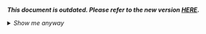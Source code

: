 _**This document is outdated. Please refer to the new version [HERE](https://github.com/oneworldmarket/idibu-api/blob/master/webservices/advert-management/advert-management-webservice.md).**_

<details>
 <summary><i>Show me anyway</i></summary>

<p>Method returns detailed advert information for given advert id</p>
<h1>Parameters</h1>
<table cellpadding="2" cellspacing="0" class="t1" width="1099.0">
	<thead>
		<tr>
			<th class="td1" scope="col" valign="middle">
				<p class="p1"><b>Parameter Name</b></p>
			</th>
			<th class="td2" scope="col" valign="middle">
				<p class="p1"><b>Required?</b></p>
			</th>
			<th class="td3" scope="col" valign="middle">
				<p class="p1"><b>Notes</b></p>
			</th>
		</tr>
	</thead>
	<tbody>
		<tr>
			<td class="td1" valign="middle">
				<p class="p2">format</p>
			</td>
			<td class="td2" valign="middle">
				<p class="p2">No</p>
			</td>
			<td class="td3" valign="middle">
				<p class="p2"><b>live</b> is the only possible value; it displays job details instead of describing status of each post. Rather than seeing all the reposting entries for one particular board, you will only be informed if the job is live, expired, deleted or has errored in any way. This can be used to show ad status for external/partner job interface rather than whole posting history, which displays without this parameter.</p>
			</td>
		</tr>
	</tbody>
</table>
<h1>Example</h1>
<h2>Request</h2>
<pre><code>http://ws.idibu.com/ws/rest/v1/adverts/123?hash=<your hash></code></pre>
<h2>Response</h2>
<pre><code type="xml">
&lt;idibu generator=&quot;idibu&quot; version=&quot;1.0&quot;&gt;
    &lt;response&gt;
        &lt;advert&gt;
            &lt;id&gt;103742&lt;/id&gt;
            &lt;creation_date&gt;2011-11-04 16:36:30&lt;/creation_date&gt;
            &lt;expiry_date&gt;2011-12-02 00:00:01&lt;/expiry_date&gt;
            &lt;sender&gt;
                &lt;id&gt;468&lt;/id&gt;
                &lt;firstname&gt;Alice&lt;/firstname&gt;
                &lt;lastname&gt;Wonderland&lt;/lastname&gt;
                &lt;email&gt;mail@example.com&lt;/email&gt;
            &lt;/sender&gt;
            &lt;job&gt;
                &lt;id&gt;33029794&lt;/id&gt;&lt;title&gt;&lt;/title&gt;
                &lt;reference&gt;MCDW020742&lt;/reference&gt;
            &lt;/job&gt;
            &lt;aptrack&gt;
                &lt;total&gt;6&lt;/total&gt;
                &lt;unread&gt;6&lt;/unread&gt;
            &lt;/aptrack&gt;
            &lt;posting&gt;
                &lt;success&gt;5&lt;/success&gt;
                &lt;update&gt;0&lt;/update&gt;
                &lt;fail&gt;1&lt;/fail&gt;
                &lt;pending&gt;0&lt;/pending&gt;
                &lt;delete&gt;0&lt;/delete&gt;&lt;details&gt;
                    &lt;detail&gt;
                        &lt;portal&gt;
                            &lt;id&gt;15&lt;/id&gt;
                            &lt;url&gt;www.totaljobs.com&lt;/url&gt;
                            &lt;logo&gt;totaljobs2.jpg&lt;/logo&gt;
                            &lt;name&gt;Total Jobs&lt;/name&gt;
                        &lt;/portal&gt;
                        &lt;post&gt;
                            &lt;start&gt;2011-11-04 16:39:09&lt;/start&gt;
                            &lt;stop&gt;2011-12-02 00:00:01&lt;/stop&gt;
                            &lt;type&gt;post&lt;/type&gt;
                            &lt;status&gt;success&lt;/status&gt;
                        &lt;/post&gt;
                        &lt;expired&gt;no&lt;/expired&gt;
                        &lt;applicants&gt;3&lt;/applicants&gt;&lt;link /&gt;http://www.totaljobs.com/JobSearch/JobDetails.aspx?JobID=12345678
                    &lt;/detail&gt;
                    &lt;detail&gt;
                        &lt;portal&gt;
                            &lt;id&gt;925&lt;/id&gt;
                            &lt;url&gt;www.jobs.co.uk&lt;/url&gt;
                            &lt;logo&gt;jobscouk.jpg&lt;/logo&gt;
                            &lt;name&gt;Jobs.co.uk&lt;/name&gt;
                        &lt;/portal&gt;
                        &lt;post&gt;
                            &lt;start&gt;2011-11-04 16:37:42&lt;/start&gt;
                            &lt;stop&gt;2011-12-02 00:00:01&lt;/stop&gt;
                            &lt;type&gt;post&lt;/type&gt;
                            &lt;status&gt;success&lt;/status&gt;
                        &lt;/post&gt;
                        &lt;expired&gt;no&lt;/expired&gt;
                        &lt;applicants&gt;0&lt;/applicants&gt;&lt;link /&gt;
                    &lt;/detail&gt;
                    &lt;detail&gt;
                        &lt;portal&gt;
                            &lt;id&gt;205&lt;/id&gt;
                            &lt;url&gt;www.personneltoday.com&lt;/url&gt;
                            &lt;logo&gt;perstoday2.jpg&lt;/logo&gt;
                            &lt;name&gt;Personnel Today&lt;/name&gt;
                        &lt;/portal&gt;
                        &lt;post&gt;
                            &lt;start&gt;2011-11-04 16:37:33&lt;/start&gt;
                            &lt;stop&gt;2011-12-02 00:00:01&lt;/stop&gt;
                            &lt;type&gt;post&lt;/type&gt;
                            &lt;status&gt;success&lt;/status&gt;
                        &lt;/post&gt;
                        &lt;expired&gt;no&lt;/expired&gt;
                        &lt;applicants&gt;1&lt;/applicants&gt;&lt;link /&gt;http://www.personneltoday.com/jobs/job/xyz-123456789.htm
                    &lt;/detail&gt;
                    &lt;detail&gt;
                        &lt;portal&gt;
                            &lt;id&gt;549&lt;/id&gt;
                            &lt;url&gt;www.changeboard.com&lt;/url&gt;
                            &lt;logo&gt;changebu.jpg&lt;/logo&gt;
                            &lt;name&gt;ChangeBoard&lt;/name&gt;
                        &lt;/portal&gt;
                        &lt;post&gt;
                            &lt;start&gt;2011-11-04 16:36:44&lt;/start&gt;
                            &lt;stop&gt;2011-12-02 00:00:01&lt;/stop&gt;
                            &lt;type&gt;post&lt;/type&gt;
                            &lt;status&gt;success&lt;/status&gt;
                        &lt;/post&gt;
                        &lt;expired&gt;no&lt;/expired&gt;
                        &lt;applicants&gt;1&lt;/applicants&gt;&lt;link /&gt;http://www.changeboard.com/jobs/details/123456/
                    &lt;/detail&gt;
                    &lt;detail&gt;
                        &lt;portal&gt;
                            &lt;id&gt;618&lt;/id&gt;
                            &lt;url&gt;www.peoplemanagement.co.uk&lt;/url&gt;
                            &lt;logo&gt;peoplemanagment.jpg&lt;/logo&gt;
                            &lt;name&gt;People Management&lt;/name&gt;
                        &lt;/portal&gt;
                        &lt;post&gt;
                            &lt;start&gt;2011-11-04 16:36:30&lt;/start&gt;
                            &lt;stop&gt;2011-12-02 00:00:01&lt;/stop&gt;
                            &lt;type&gt;post&lt;/type&gt;
                            &lt;status&gt;success&lt;/status&gt;
                        &lt;/post&gt;
                        &lt;expired&gt;no&lt;/expired&gt;
                        &lt;applicants&gt;1&lt;/applicants&gt;&lt;link /&gt;
                    &lt;/detail&gt;
                    &lt;detail&gt;
                        &lt;portal&gt;
                            &lt;id&gt;155&lt;/id&gt;
                            &lt;url&gt;www.simplyhrjobs.co.uk&lt;/url&gt;
                            &lt;logo&gt;simplyhr.jpg&lt;/logo&gt;
                            &lt;name&gt;Simply HR Jobs&lt;/name&gt;
                        &lt;/portal&gt;
                        &lt;post&gt;
                            &lt;start&gt;2011-11-04 16:36:30&lt;/start&gt;
                            &lt;stop&gt;2011-12-02 00:00:01&lt;/stop&gt;
                            &lt;type&gt;post&lt;/type&gt;
                            &lt;status&gt;fail&lt;/status&gt;
                        &lt;/post&gt;
                        &lt;expired&gt;no&lt;/expired&gt;
                        &lt;applicants&gt;0&lt;/applicants&gt;&lt;link /&gt;
                    &lt;/detail&gt;&lt;/details&gt;
            &lt;/posting&gt;
        &lt;/advert&gt;
    &lt;/response&gt;
    &lt;status&gt;success&lt;/status&gt;
&lt;/idibu&gt;
</code></pre>
<h1>
	Example</h1>
<h2>
	Request</h2>
<pre>
<code>
http://ws.idibu.com/ws/rest/v1/adverts/123?hash=<your hash>&format=live
</code></pre>
<h2>
	Response</h2>
<pre>
<code type="xml">
&lt;idibu generator=&quot;idibu&quot; version=&quot;1.0&quot;&gt;
&lt;response&gt;
&lt;advert&gt;
	&lt;id&gt;844&lt;/id&gt;
	&lt;creation_date&gt;2011-11-28 09:17:41&lt;/creation_date&gt;
	&lt;expiry_date&gt;0000-00-00 00:00:00&lt;/expiry_date&gt;
	&lt;sender&gt;
	&lt;id&gt;16&lt;/id&gt;
		&lt;firstname&gt;Dalek&lt;/firstname&gt;
		&lt;lastname&gt;1&lt;/lastname&gt;
		&lt;email&gt;hush@stay.put&lt;/email&gt;
	&lt;/sender&gt;
	&lt;job&gt;
		&lt;id&gt;35000232&lt;/id&gt;&lt;title&gt;&lt;/title&gt;
		&lt;reference&gt;char tesr&lt;/reference&gt;
		&lt;description&gt;&amp;pound; &lt;strong&gt;Basic Te&lt;/strong&gt; &amp;pound; $ &amp;amp; % @ &amp;amp; ! ? .,=)(/ -:;_+ &amp;#39; &amp;quot; &amp;#39; &amp;euro; &amp;pound; &lt;span style=&quot;text-decoration: underline;&quot;&gt;Basic Te&lt;/span&gt; &amp;pound; $ &amp;amp; % @ &amp;amp; ! ? .,=)(/ -:;_+ &amp;#39; &amp;quot; &amp;#39; &amp;euro; &amp;pound; &lt;em&gt;Basic Te&lt;/em&gt; &amp;pound; $ &amp;amp; % @ &amp;amp; ! ? .,=)(/ -:;_+ &amp;#39; &amp;quot; &amp;#39; &amp;euro; &amp;pound;
		&lt;/description&gt;
		&lt;sector&gt;Accountancy&lt;/sector&gt;
		&lt;location&gt;United Kingdom&lt;/location&gt;
		&lt;sub_location&gt;Lonbain&lt;/sub_location&gt;
		&lt;type&gt;Contract&lt;/type&gt;
		&lt;salary_minimum&gt;1&lt;/salary_minimum&gt;
		&lt;salary_maximum&gt;231&lt;/salary_maximum&gt;
		&lt;salary_per&gt;annum&lt;/salary_per&gt;
		&lt;salary_currency&gt;GBP&lt;/salary_currency&gt;
		&lt;salary_extras&gt;
		&lt;start_date&gt;2012-09-28 00:00:00&lt;/start_date&gt;
	&lt;/salary_extras&gt;&lt;/job&gt;
	&lt;aptrack&gt;
		&lt;total&gt;0&lt;/total&gt;
		&lt;unread&gt;0&lt;/unread&gt;
	&lt;/aptrack&gt;
	&lt;posting&gt;
		&lt;live&gt;0&lt;/live&gt;
		&lt;live_error&gt;0&lt;/live_error&gt;
		&lt;error&gt;0&lt;/error&gt;
		&lt;deleted&gt;1&lt;/deleted&gt;
		&lt;deleted_error&gt;0&lt;/deleted_error&gt;
		&lt;expired&gt;0&lt;/expired&gt;
		&lt;expired_error&gt;0&lt;/expired_error&gt;
		&lt;updated&gt;0&lt;/updated&gt;
		&lt;updated_error&gt;0&lt;/updated_error&gt;
		&lt;pending&gt;0&lt;/pending&gt;&lt;details&gt;
			&lt;detail&gt;
				&lt;portal&gt;
					&lt;id&gt;1195&lt;/id&gt;
					&lt;url&gt;www.idibu.com&lt;/url&gt;
					&lt;logo&gt;idibu.jpg&lt;/logo&gt;
					&lt;name&gt;Idibu dev board&lt;/name&gt;
				&lt;/portal&gt;
				&lt;post&gt;
					&lt;start&gt;2011-11-28 09:21:13&lt;/start&gt;
					&lt;stop&gt;0000-00-00 00:00:00&lt;/stop&gt;
					&lt;status&gt;deleted&lt;/status&gt;
					&lt;deletable&gt;no&lt;/deletable&gt;
				&lt;/post&gt;
				&lt;applicants&gt;0&lt;/applicants&gt;&lt;link /&gt;
			&lt;/detail&gt;&lt;/details&gt;&lt;link /&gt;
	&lt;/posting&gt;&lt;link /&gt;
&lt;/advert&gt;&lt;link /&gt;
&lt;/response&gt;&lt;link /&gt;
&lt;status&gt;success&lt;/status&gt;
&lt;/idibu&gt;
</code></pre>
<details>
